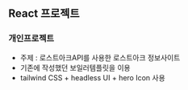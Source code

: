 ## React 프로젝트

### 개인프로젝트

- 주제 : 로스트아크API를 사용한 로스트아크 정보사이트
- 기존에 작성했던 보일러템플릿을 이용
- tailwind CSS + headless UI + hero Icon 사용
